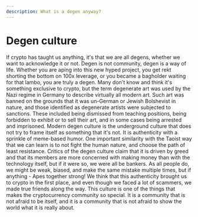 ```yaml
---
description: What is a degen anyway?
---
```


# Degen culture

If crypto has taught us anything, it's that we are all degens, whether we want to acknowledge it or not. Degen is not community, degen is a way of life. Whether you are aping into this new hyped project, you get rekt shorting the bottom on 100x leverage, or you became a bagholder waiting for that lambo, you are truly a degen. Many don't know and think it's something exclusive to crypto, but the term degenerate art was used by the Nazi regime in Germany to describe virtually all modern art. Such art was banned on the grounds that it was un-German or Jewish Bolshevist in nature, and those identified as degenerate artists were subjected to sanctions. These included being dismissed from teaching positions, being forbidden to exhibit or to sell their art, and in some cases being arrested and imprisoned. Modern degen culture is the underground culture that does not try to frame itself as something that it's not. It is authenticity with a sprinkle of meme-based humor. One important similarity with the Taoist way that we can learn is to not fight the human nature, and choose the path of least resistance. Critics of the degen culture claim that it is driven by greed and that its members are more concerned with making money than with the technology itself, but if it were so, we were all be bankers. As all people do, we might be weak, biased, and make the same mistake multiple times, but if anything - Apes together strong! We think that this authenticity brought us to crypto in the first place, and even though we faced a lot of scammers, we made true friends along the way. This culture is one of the things that makes the cryptocurrency community so special. It is a community that is not afraid to be itself, and it is a community that is not afraid to show the world what it is really about.


